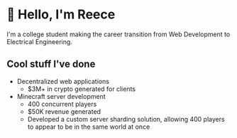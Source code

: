 # 👋 Hello, I'm Reece
I'm a college student making the career transition from Web Development to Electrical Engineering.

## Cool stuff I've done
- Decentralized web applications
  - $3M+ in crypto generated for clients
- Minecraft server development
  - 400 concurrent players
  - $50K revenue generated
  - Developed a custom server sharding solution, allowing 400 players to appear to be in the same world at once
